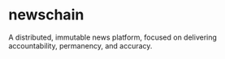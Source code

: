 # newschain
A distributed, immutable news platform, focused on delivering accountability, permanency, and accuracy.
